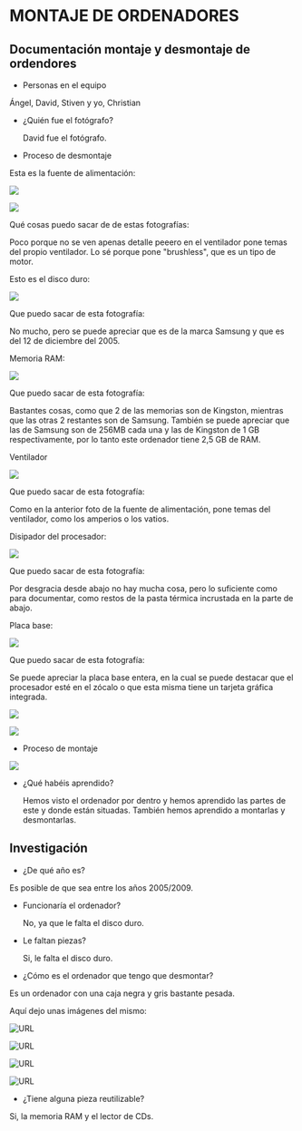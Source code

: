 
#                                             MONTAJE DE ORDENADORES



## Documentación montaje y desmontaje de ordendores

- Personas en el equipo

 Ángel, David, Stiven y yo, Christian
 
 - ¿Quién fue el fotógrafo?

   David fue el fotógrafo.
  
  
 - Proceso de desmontaje 

Esta es la fuente de alimentación:


![](https://github.com/DavidMenCam/1er-trimestre/blob/main/IMG_20210929_120321.jpg)

![](https://github.com/DavidMenCam/1er-trimestre/blob/main/IMG_20210929_120333.jpg)

Qué cosas puedo sacar de de estas fotografías:

Poco porque no se ven apenas detalle peeero en el ventilador pone temas del propio ventilador. Lo sé porque pone "brushless", que es un tipo de motor. 



Esto es el disco duro:

![](https://github.com/DavidMenCam/1er-trimestre/blob/main/IMG_20210929_121620.jpg)

Que puedo sacar de esta fotografía:

No mucho, pero se puede apreciar que es de la marca Samsung y que es del 12 de diciembre del 2005.



Memoria RAM:

![](https://github.com/DavidMenCam/1er-trimestre/blob/main/IMG_20210929_121805.jpg)

Que puedo sacar de esta fotografía:

Bastantes cosas, como que 2 de las memorias son de Kingston, mientras que las otras 2 restantes son de Samsung. También se puede apreciar que las de Samsung son de 256MB cada una y las de Kingston de 1 GB respectivamente, por lo tanto este ordenador tiene 2,5 GB de RAM.



Ventilador

![](https://github.com/DavidMenCam/1er-trimestre/blob/main/IMG_20210929_122850.jpg)

Que puedo sacar de esta fotografía:

Como en la anterior foto de la fuente de alimentación, pone temas del ventilador, como los amperios o los vatios.



Disipador del procesador:

![](https://github.com/DavidMenCam/1er-trimestre/blob/main/IMG_20210929_123126.jpg)

Que puedo sacar de esta fotografía:

Por desgracia desde abajo no hay mucha cosa, pero lo suficiente como para documentar, como restos de la pasta térmica incrustada en la parte de abajo.



Placa base:

![](https://github.com/DavidMenCam/1er-trimestre/blob/main/IMG_20210929_123455.jpg)

Que puedo sacar de esta fotografía:

Se puede apreciar la placa base entera, en la cual se puede destacar que el procesador esté en el zócalo o que esta misma tiene un tarjeta gráfica integrada.




![](https://github.com/DavidMenCam/1er-trimestre/blob/main/IMG_20210929_123506.jpg)

![](https://github.com/DavidMenCam/1er-trimestre/blob/main/IMG_20210929_124718_1.jpg)
 
 
 
 
 - Proceso de montaje

![](https://github.com/Tabrih/1er-Trimestre/blob/main/Partes%20de%20un%20Ordenador/IMG_20210929_115041.jpg)

 - ¿Qué habéis aprendido? 

   Hemos visto el ordenador por dentro y hemos aprendido las partes de este y donde están situadas. También hemos aprendido a montarlas y desmontarlas.











































## Investigación

- ¿De qué año es?

 Es posible de que sea entre los años 2005/2009. 

- Funcionaría el ordenador?

  No, ya que le falta el disco duro.
  
 - Le faltan piezas? 

   Si, le falta el disco duro.

- ¿Cómo es el ordenador que tengo que desmontar?

 Es un ordenador con una caja negra y gris bastante pesada.
 
 Aquí dejo unas imágenes del mismo:

![URL](https://github.com/DavidMenCam/1er-trimestre/blob/main/IMG_20210929_114820.jpg)

![URL](https://github.com/DavidMenCam/1er-trimestre/blob/main/IMG_20210929_114922.jpg)

![URL](https://github.com/DavidMenCam/1er-trimestre/blob/main/IMG_20210929_114925.jpg)

![URL](https://github.com/DavidMenCam/1er-trimestre/blob/main/IMG_20210929_115323.jpg)


- ¿Tiene alguna pieza reutilizable?

 Si, la memoria RAM y el lector de CDs.




